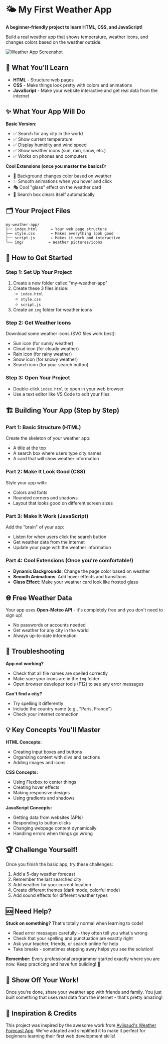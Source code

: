 # 🌤️ My First Weather App

**A beginner-friendly project to learn HTML, CSS, and JavaScript!**

Build a real weather app that shows temperature, weather icons, and changes colors based on the weather outside.

![Weather App Screenshot](/weather-app-screenshot.PNG)

## 🎯 What You'll Learn
- **HTML** - Structure web pages
- **CSS** - Make things look pretty with colors and animations  
- **JavaScript** - Make your website interactive and get real data from the internet

## ✨ What Your App Will Do

**Basic Version:**
- ✅ Search for any city in the world
- ✅ Show current temperature 
- ✅ Display humidity and wind speed
- ✅ Show weather icons (sun, rain, snow, etc.)
- ✅ Works on phones and computers

**Cool Extensions (once you master the basics!):**
- 🌈 Background changes color based on weather
- ✨ Smooth animations when you hover and click
- 🎭 Cool "glass" effect on the weather card
- 🔄 Search box clears itself automatically

## 🗂️ Your Project Files
```
my-weather-app/
├── index.html      ← Your web page structure
├── style.css       ← Makes everything look good
├── script.js       ← Makes it work and interactive
└── img/           ← Weather pictures/icons
```

## 🚀 How to Get Started

### Step 1: Set Up Your Project
1. Create a new folder called "my-weather-app"
2. Create these 3 files inside:
   - `index.html`
   - `style.css` 
   - `script.js`
3. Create an `img` folder for weather icons

### Step 2: Get Weather Icons
Download some weather icons (SVG files work best):
- Sun icon (for sunny weather)
- Cloud icon (for cloudy weather)
- Rain icon (for rainy weather)
- Snow icon (for snowy weather)
- Search icon (for your search button)

### Step 3: Open Your Project
- Double-click `index.html` to open in your web browser
- Use a text editor like VS Code to edit your files

## 🏗️ Building Your App (Step by Step)

### Part 1: Basic Structure (HTML)
Create the skeleton of your weather app:
- A title at the top
- A search box where users type city names
- A card that will show weather information

### Part 2: Make It Look Good (CSS)
Style your app with:
- Colors and fonts
- Rounded corners and shadows
- Layout that looks good on different screen sizes

### Part 3: Make It Work (JavaScript)
Add the "brain" of your app:
- Listen for when users click the search button
- Get weather data from the internet
- Update your page with the weather information

### Part 4: Cool Extensions (Once you're comfortable!)
- **Dynamic Backgrounds**: Change the page color based on weather
- **Smooth Animations**: Add hover effects and transitions
- **Glass Effect**: Make your weather card look like frosted glass

## 🌐 Free Weather Data
Your app uses **Open-Meteo API** - it's completely free and you don't need to sign up!
- No passwords or accounts needed
- Get weather for any city in the world
- Always up-to-date information

## 🔧 Troubleshooting

**App not working?**
- Check that all file names are spelled correctly
- Make sure your icons are in the `img` folder
- Open browser developer tools (F12) to see any error messages

**Can't find a city?**
- Try spelling it differently
- Include the country name (e.g., "Paris, France")
- Check your internet connection

## 💡 Key Concepts You'll Master

**HTML Concepts:**
- Creating input boxes and buttons
- Organizing content with divs and sections
- Adding images and icons

**CSS Concepts:**
- Using Flexbox to center things
- Creating hover effects
- Making responsive designs
- Using gradients and shadows

**JavaScript Concepts:**
- Getting data from websites (APIs)
- Responding to button clicks
- Changing webpage content dynamically
- Handling errors when things go wrong

## 🏆 Challenge Yourself!

Once you finish the basic app, try these challenges:
1. Add a 5-day weather forecast
2. Remember the last searched city
3. Add weather for your current location
4. Create different themes (dark mode, colorful mode)
5. Add sound effects for different weather types

## 🆘 Need Help?

**Stuck on something?** That's totally normal when learning to code!
- Read error messages carefully - they often tell you what's wrong
- Check that your spelling and punctuation are exactly right
- Ask your teacher, friends, or search online for help
- Take breaks - sometimes stepping away helps you see the solution!

**Remember:** Every professional programmer started exactly where you are now. Keep practicing and have fun building! 🚀

## 🎉 Show Off Your Work!
Once you're done, share your weather app with friends and family. You just built something that uses real data from the internet - that's pretty amazing!

## 🌟 Inspiration & Credits
This project was inspired by the awesome work from [Aviisaud's Weather Forecast App](https://github.com/Aviisaud/Weather-Forcast-App). We've adapted and simplified it to make it perfect for beginners learning their first web development skills!